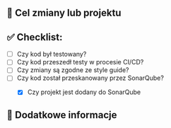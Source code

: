 ## 🎯 Cel zmiany lub projektu
<!-- Opisz, dlaczego ta zmiana jest potrzebna -->


## ✅ Checklist:
- [ ] Czy kod był testowany?
- [ ] Czy kod przeszedł testy w procesie CI/CD?
- [ ] Czy zmiany są zgodne ze style guide?
- [ ] Czy kod został przeskanowany przez SonarQube?
  - [x] Czy projekt jest dodany do SonarQube


## 🚀 Dodatkowe informacje
